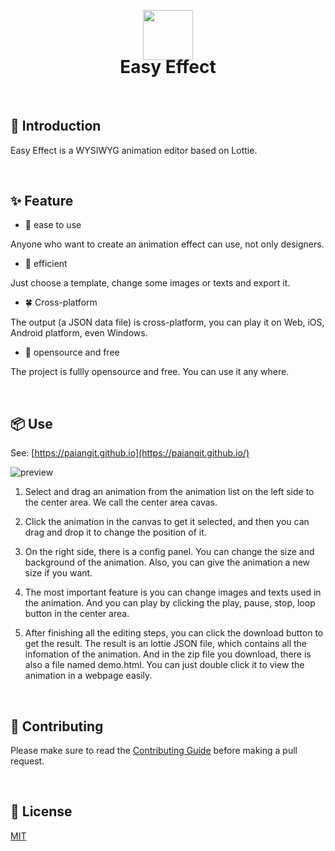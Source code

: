 <p align="center">
  <a href="https://paiangit.github.io">
    <img src="https://paiangit.github.io/logo192.png" width="80px">
  </a>
  <h1 align="center" style="margin-top: -20px;">Easy Effect</h1>
</p>

<br/>

## 🖖 Introduction

Easy Effect is a WYSIWYG animation editor based on Lottie.

<br/>

## ✨ Feature

- 🌈 ease to use

Anyone who want to create an animation effect can use, not only designers.

- 🚀 efficient

Just choose a template, change some images or texts and export it.

- 🍀 Cross-platform

The output (a JSON data file) is cross-platform, you can play it on Web, iOS, Android platform, even Windows.

- 🌟 opensource and free

The project is fullly opensource and free. You can use it any where. 

<br/>

## 📦 Use

See: [https://paiangit.github.io](https://paiangit.github.io/)

![preview](https://paiangit.github.io/preview.png)

1. Select and drag an animation from the animation list on the left side to the center area. We call the center area cavas.

2. Click the animation in the canvas to get it selected, and then you can drag and drop it to change the position of it.

3. On the right side, there is a config panel. You can change the size and background of the animation. Also, you can give the animation a new size if you want.

4. The most important feature is you can change images and texts used in the animation. And you can play by clicking the play, pause, stop, loop button in the center area.

5. After finishing all the editing steps, you can click the download button to get the result. The result is an lottie JSON file, which contains all the infomation of the animation. And in the zip file you download, there is also a file named demo.html. You can just double click it to view the animation in a webpage easily.

<br/>

## 🤝 Contributing

Please make sure to read the [Contributing Guide](https://github.com/paiangit/easy-effect/blob/main/.github/contributing.md) before making a pull request. 

<br/>

## 📃 License

[MIT](https://opensource.org/licenses/MIT)
